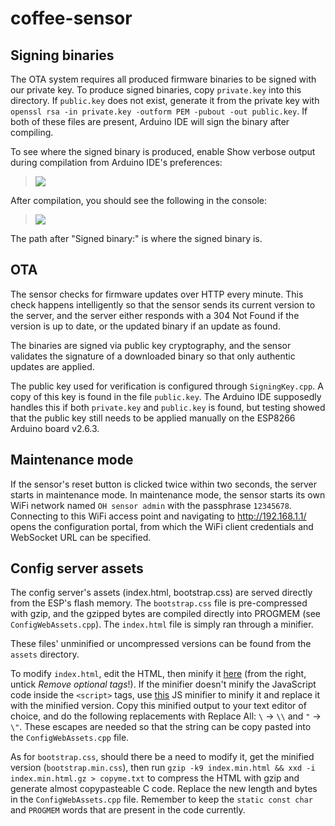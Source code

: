 # coffee-sensor

## Signing binaries

The OTA system requires all produced firmware binaries to be signed with our private key. To produce signed binaries, copy `private.key` into this directory. If `public.key` does not exist, generate it from the private key with `openssl rsa -in private.key -outform PEM -pubout -out public.key`. If both of these files are present, Arduino IDE will sign the binary after compiling.

To see where the signed binary is produced, enable Show verbose output during compilation from Arduino IDE's preferences:

> ![](https://i.imgur.com/wi1X482.png)

After compilation, you should see the following in the console:

> ![](https://i.imgur.com/jrFxLEf.png)

The path after "Signed binary:" is where the signed binary is.

## OTA

The sensor checks for firmware updates over HTTP every minute. This check happens intelligently so that the sensor sends its current version to the server, and the server either responds with a 304 Not Found if the version is up to date, or the updated binary if an update as found.

The binaries are signed via public key cryptography, and the sensor validates the signature of a downloaded binary so that only authentic updates are applied.

The public key used for verification is configured through `SigningKey.cpp`. A copy of this key is found in the file `public.key`. The Arduino IDE supposedly handles this if both `private.key` and `public.key` is found, but testing showed that the public key still needs to be applied manually on the ESP8266 Arduino board v2.6.3.

## Maintenance mode

If the sensor's reset button is clicked twice within two seconds, the server starts in maintenance mode.
In maintenance mode, the sensor starts its own WiFi network named `OH sensor admin` with the passphrase `12345678`. Connecting to this WiFi access point and navigating to http://192.168.1.1/ opens the configuration portal, from which the WiFi client credentials and WebSocket URL can be specified.

## Config server assets

The config server's assets (index.html, bootstrap.css) are served directly from the ESP's flash memory.
The `bootstrap.css` file is pre-compressed with gzip, and the gzipped bytes are compiled directly into PROGMEM (see `ConfigWebAssets.cpp`). The `index.html` file is simply ran through a minifier.

These files' unminified or uncompressed versions can be found from the `assets` directory.

To modify `index.html`, edit the HTML, then minify it [here](https://kangax.github.io/html-minifier/) (from the right, untick _Remove optional tags_!). If the minifier doesn't minify the JavaScript code inside the `<script>` tags, use [this](https://skalman.github.io/UglifyJS-online/) JS minifier to minify it and replace it with the minified version. Copy this minified output to your text editor of choice, and do the following replacements with Replace All: `\` -> `\\` and `"` -> `\"`. These escapes are needed so that the string can be copy pasted into the `ConfigWebAssets.cpp` file.

As for `bootstrap.css`, should there be a need to modify it, get the minified version (`bootstrap.min.css`), then run `gzip -k9 index.min.html && xxd -i index.min.html.gz > copyme.txt` to compress the HTML with gzip and generate almost copypasteable C code. Replace the new length and bytes in the `ConfigWebAssets.cpp` file. Remember to keep the `static const char` and `PROGMEM` words that are present in the code currently.
